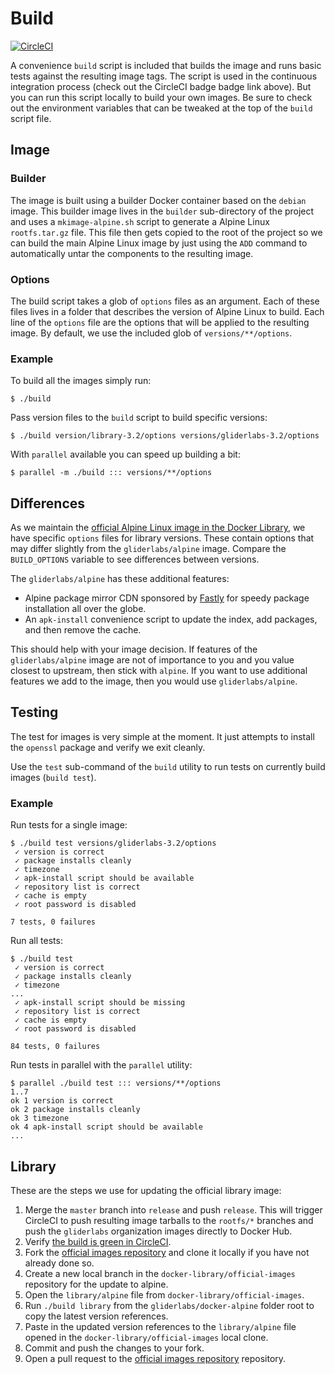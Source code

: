 # Build

[![CircleCI](https://img.shields.io/circleci/project/gliderlabs/docker-alpine/release.svg)](https://circleci.com/gh/gliderlabs/docker-alpine)

A convenience `build` script is included that builds the image and runs basic tests against the resulting image tags. The script is used in the continuous integration process (check out the CircleCI badge badge link above). But you can run this script locally to build your own images. Be sure to check out the environment variables that can be tweaked at the top of the `build` script file.

## Image

### Builder

The image is built using a builder Docker container based on the `debian` image. This builder image lives in the `builder` sub-directory of the project and uses a `mkimage-alpine.sh` script to generate a Alpine Linux `rootfs.tar.gz` file. This file then gets copied to the root of the project so we can build the main Alpine Linux image by just using the `ADD` command to automatically untar the components to the resulting image.

### Options

The build script takes a glob of `options` files as an argument. Each of these files lives in a folder that describes the version of Alpine Linux to build. Each line of the `options` file are the options that will be applied to the resulting image. By default, we use the included glob of `versions/**/options`.

### Example

To build all the images simply run:

```console
$ ./build
```

Pass version files to the `build` script to build specific versions:

```console
$ ./build version/library-3.2/options versions/gliderlabs-3.2/options
```

With `parallel` available you can speed up building a bit:

```console
$ parallel -m ./build ::: versions/**/options
```

## Differences

As we maintain the [official Alpine Linux image in the Docker Library][library], we have specific `options` files for library versions. These contain options that may differ slightly from the `gliderlabs/alpine` image. Compare the `BUILD_OPTIONS` variable to see differences between versions.

The `gliderlabs/alpine` has these additional features:

* Alpine package mirror CDN sponsored by [Fastly][fastly] for speedy package installation all over the globe.
* An `apk-install` convenience script to update the index, add packages, and then remove the cache.

This should help with your image decision. If features of the `gliderlabs/alpine` image are not of importance to you and you value closest to upstream, then stick with `alpine`. If you want to use additional features we add to the image, then you would use `gliderlabs/alpine`.

## Testing

The test for images is very simple at the moment. It just attempts to install the `openssl` package and verify we exit cleanly.

Use the `test` sub-command of the `build` utility to run tests on currently build images (`build test`).

### Example

Run tests for a single image:

```console
$ ./build test versions/gliderlabs-3.2/options
 ✓ version is correct
 ✓ package installs cleanly
 ✓ timezone
 ✓ apk-install script should be available
 ✓ repository list is correct
 ✓ cache is empty
 ✓ root password is disabled

7 tests, 0 failures
```

Run all tests:

```console
$ ./build test
 ✓ version is correct
 ✓ package installs cleanly
 ✓ timezone
...
 ✓ apk-install script should be missing
 ✓ repository list is correct
 ✓ cache is empty
 ✓ root password is disabled

84 tests, 0 failures
```

Run tests in parallel with the `parallel` utility:

```console
$ parallel ./build test ::: versions/**/options
1..7
ok 1 version is correct
ok 2 package installs cleanly
ok 3 timezone
ok 4 apk-install script should be available
...
```

## Library

These are the steps we use for updating the official library image:

1. Merge the `master` branch into `release` and push `release`. This will trigger CircleCI to push resulting image tarballs to the `rootfs/*` branches and push the `gliderlabs` organization images directly to Docker Hub.
1. Verify [the build is green in CircleCI](https://circleci.com/gh/gliderlabs/docker-alpine/tree/release).
1. Fork the [official images repository][official] and clone it locally if you have not already done so.
1. Create a new local branch in the `docker-library/official-images` repository for the update to alpine.
1. Open the `library/alpine` file from `docker-library/official-images`.
1. Run `./build library` from the `gliderlabs/docker-alpine` folder root to copy the latest version references.
1. Paste in the updated version references to the `library/alpine` file opened in the `docker-library/official-images` local clone.
1. Commit and push the changes to your fork.
1. Open a pull request to the [official images repository][official] repository.

[library]: https://github.com/docker-library/official-images/blob/master/library/alpine
[fastly]: https://www.fastly.com/
[official]: https://github.com/docker-library/official-images
